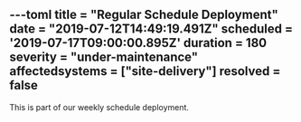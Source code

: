 ---toml
title = "Regular Schedule Deployment"
date = "2019-07-12T14:49:19.491Z"
scheduled = '2019-07-17T09:00:00.895Z'
duration = 180
severity = "under-maintenance"
affectedsystems = ["site-delivery"]
resolved = false
---
This is part of our weekly schedule deployment.

<!--- language code: en -->
